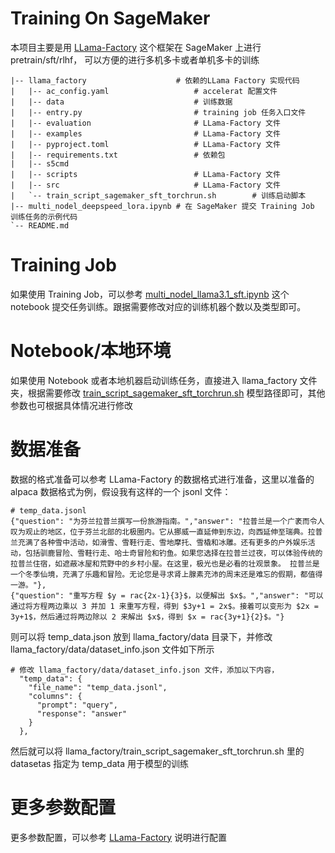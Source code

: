  # Training On SageMaker

本项目主要是用 [LLama-Factory](https://github.com/hiyouga/LLaMA-Factory/tree/3e1bf8325c7ae3ad8e6e3ccc1c644d37030c83ff) 这个框架在 SageMaker 上进行 pretrain/sft/rlhf， 可以方便的进行多机多卡或者单机多卡的训练

```
|-- llama_factory                    # 依赖的LLama Factory 实现代码
|   |-- ac_config.yaml                   # accelerat 配置文件
|   |-- data                             # 训练数据
|   |-- entry.py                         # training job 任务入口文件
|   |-- evaluation                       # LLama-Factory 文件
|   |-- examples                         # LLama-Factory 文件
|   |-- pyproject.toml                   # LLama-Factory 文件
|   |-- requirements.txt                 # 依赖包
|   |-- s5cmd                            
|   |-- scripts                          # LLama-Factory 文件
|   |-- src                              # LLama-Factory 文件
|   `-- train_script_sagemaker_sft_torchrun.sh        # 训练启动脚本
|-- multi_nodel_deepspeed_lora.ipynb # 在 SageMaker 提交 Training Job 训练任务的示例代码
`-- README.md
```

# Training Job
如果使用 Training Job，可以参考 [multi_nodel_llama3.1_sft.ipynb](https://github.com/xqun3/Training_On_SageMaker/blob/llama_factory_0.9.0/multi_nodel_llama3.1_sft.ipynb) 这个 notebook 提交任务训练。跟据需要修改对应的训练机器个数以及类型即可。


# Notebook/本地环境
如果使用 Notebook 或者本地机器启动训练任务，直接进入 llama_factory 文件夹，根据需要修改 [train_script_sagemaker_sft_torchrun.sh](https://github.com/xqun3/Training_On_SageMaker/blob/llama_factory_0.9.0/llama_factory/train_script_sagemaker_sft_torchrun.sh) 模型路径即可，其他参数也可根据具体情况进行修改

# 数据准备
数据的格式准备可以参考 LLama-Factory 的数据格式进行准备，这里以准备的 alpaca 数据格式为例，假设我有这样的一个 jsonl 文件：

```
# temp_data.jsonl
{"question": "为芬兰拉普兰撰写一份旅游指南。","answer": "拉普兰是一个广袤而令人叹为观止的地区，位于芬兰北部的北极圈内。它从挪威一直延伸到东边，向西延伸至瑞典。拉普兰充满了各种雪中活动，如滑雪、雪鞋行走、雪地摩托、雪橇和冰雕。还有更多的户外娱乐活动，包括驯鹿冒险、雪鞋行走、哈士奇冒险和钓鱼。如果您选择在拉普兰过夜，可以体验传统的拉普兰住宿，如遮蔽冰屋和荒野中的乡村小屋。在这里，极光也是必看的壮观景象。 拉普兰是一个冬季仙境，充满了乐趣和冒险。无论您是寻求肾上腺素充沛的周末还是难忘的假期，都值得一游。"},
{"question": "重写方程 $y = rac{2x-1}{3}$，以便解出 $x$。","answer": "可以通过将方程两边乘以 3 并加 1 来重写方程，得到 $3y+1 = 2x$。接着可以变形为 $2x = 3y+1$，然后通过将两边除以 2 来解出 $x$，得到 $x = rac{3y+1}{2}$。"}

```

则可以将 temp_data.json 放到 llama_factory/data 目录下，并修改 llama_factory/data/dataset_info.json 文件如下所示

```
# 修改 llama_factory/data/dataset_info.json 文件，添加以下内容，
  "temp_data": {
    "file_name": "temp_data.jsonl",
    "columns": {
      "prompt": "query",
      "response": "answer"
    }
  },
```

然后就可以将 llama_factory/train_script_sagemaker_sft_torchrun.sh 里的 datasetas 指定为 temp_data 用于模型的训练

# 更多参数配置
更多参数配置，可以参考 [LLama-Factory](https://github.com/hiyouga/LLaMA-Factory/tree/3e1bf8325c7ae3ad8e6e3ccc1c644d37030c83ff) 说明进行配置